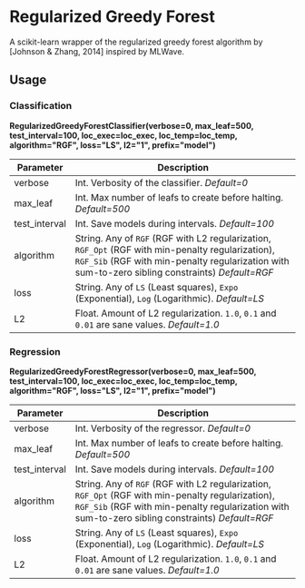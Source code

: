 # Regularized Greedy Forest
A scikit-learn wrapper of the regularized greedy forest algorithm by [Johnson &amp; Zhang, 2014] inspired by MLWave.


## Usage

### Classification

**RegularizedGreedyForestClassifier(verbose=0, max_leaf=500, test_interval=100, loc_exec=loc_exec, loc_temp=loc_temp, algorithm="RGF", loss="LS", l2="1", prefix="model")**

Parameter|Description
---|---
verbose|Int. Verbosity of the classifier. *Default=0*
max_leaf|Int. Max number of leafs to create before halting. *Default=500*
test_interval|Int. Save models during intervals. *Default=100*
algorithm|String. Any of `RGF` (RGF with L2 regularization, `RGF_Opt` (RGF with min-penalty regularization), `RGF_Sib` (RGF with min-penalty regularization with sum-to-zero sibling constraints) *Default=RGF*
loss|String. Any of `LS` (Least squares), `Expo` (Exponential), `Log` (Logarithmic). *Default=LS*
L2|Float. Amount of L2 regularization. `1.0`, `0.1` and `0.01` are sane values. *Default=1.0*

### Regression

**RegularizedGreedyForestRegressor(verbose=0, max_leaf=500, test_interval=100, loc_exec=loc_exec, loc_temp=loc_temp, algorithm="RGF", loss="LS", l2="1", prefix="model")**

Parameter|Description
---|---
verbose|Int. Verbosity of the regressor. *Default=0*
max_leaf|Int. Max number of leafs to create before halting. *Default=500*
test_interval|Int. Save models during intervals. *Default=100*
algorithm|String. Any of `RGF` (RGF with L2 regularization, `RGF_Opt` (RGF with min-penalty regularization), `RGF_Sib` (RGF with min-penalty regularization with sum-to-zero sibling constraints) *Default=RGF*
loss|String. Any of `LS` (Least squares), `Expo` (Exponential), `Log` (Logarithmic). *Default=LS*
L2|Float. Amount of L2 regularization. `1.0`, `0.1` and `0.01` are sane values. *Default=1.0*
